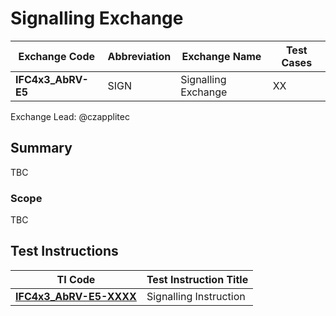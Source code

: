 # Signalling Exchange

| Exchange Code      | Abbreviation | Exchange Name       | Test Cases |
|--------------------|--------------|---------------------|------------|
| **IFC4x3_AbRV-E5** | SIGN         | Signalling Exchange | XX         |

Exchange Lead: @czapplitec

## Summary

TBC

### Scope

TBC

## Test Instructions

| TI Code                           | Test Instruction Title             |
|-----------------------------------|------------------------------------|
| [**IFC4x3_AbRV-E5-XXXX**](./XXXX) | Signalling Instruction             |
  